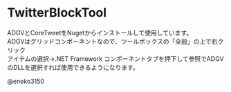 # TwitterBlockTool
ADGVとCoreTweetをNugetからインストールして使用しています。  
ADGVはグリッドコンポーネントなので、ツールボックスの「全般」の上で右クリック  
アイテムの選択→.NET Framework コンポーネントタブを押下して参照でADGVのDLLを選択すれば使用できるようになります。  

@eneko3150
